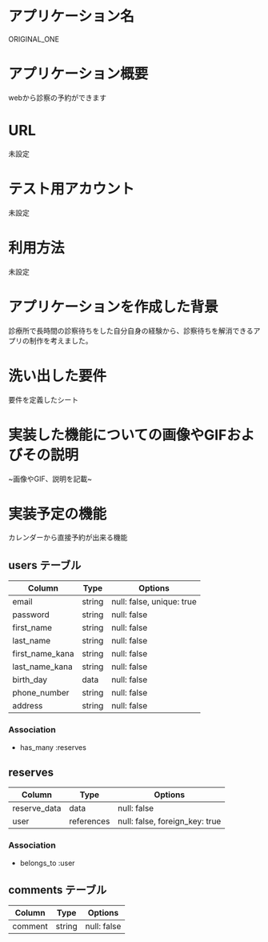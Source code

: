 # アプリケーション名

ORIGINAL_ONE

# アプリケーション概要

webから診察の予約ができます

# URL

未設定

# テスト用アカウント

未設定

# 利用方法

未設定

# アプリケーションを作成した背景

診療所で長時間の診察待ちをした自分自身の経験から、診察待ちを解消できるアプリの制作を考えました。

# 洗い出した要件

要件を定義したシート

# 実装した機能についての画像やGIFおよびその説明

~画像やGIF、説明を記載~

# 実装予定の機能

カレンダーから直接予約が出来る機能

## users テーブル

| Column             | Type        | Options                        |
| ------------------ | ----------- | ------------------------------ |
| email              | string      | null: false, unique: true      |
| password           | string      | null: false                    |
| first_name         | string      | null: false                    |
| last_name          | string      | null: false                    |
| first_name_kana    | string      | null: false                    |
| last_name_kana     | string      | null: false                    |
| birth_day          | data        | null: false                    |
| phone_number       | string      | null: false                    |
| address            | string      | null: false                    |

### Association
- has_many :reserves


## reserves

| Column             | Type        | Options                        |
| ------------------ | ----------- | ------------------------------ |
| reserve_data       | data        | null: false                    |
| user               | references  | null: false, foreign_key: true |

### Association
- belongs_to :user


## comments テーブル

| Column             | Type        | Options                        |
| ------------------ | ----------- | ------------------------------ |
| comment            | string      | null: false                    |